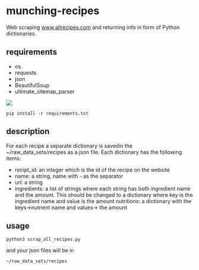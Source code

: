 # munching-recipes

Web scraping www.allrecipes.com and returning info in form of Python dictionaries.

## requirements
* os
* requests
* json
* BeautifulSoup
* ultimate_sitemap_parser 

![](https://gigieatscelebrities.com/wp-content/uploads/2012/12/Goat-Eating-Newspaper.jpg)

```
pip install -r requirements.txt
```
## description
For each recipe a separate dictionary is savedin the ~/raw_data_sets/recipes as a json file. Each dictionary has the following items:
* recipt_id: an integer which is the id of the recipe on the website
* name: a string, name with - as the separator
* url: a string
* ingredients: a list of strings where each string has both ingredient name and the amount. This should be changed to a dictionary where key is the ingredient name and value is the amount nutritions: a dictionary with 
 the keys->nutrient name and values-> the amount

## usage
```
python3 scrap_all_recipes.py
```
and your json files will be in 
```
~/raw_data_sets/recipes
```
